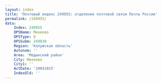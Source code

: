 ```yaml
---
layout: index
title: 'Почтовый индекс 249955: отделение почтовой связи Почты России'
permalink: /249955/
data:
    Index: 249955
    OPSName: Михеево
    OPSType: О
    OPSSubm: 249830
    Region: 'Калужская область'
    Autonom: ''
    Area: 'Медынский район'
    City: Михеево
    City1: ''
    ActDate: '20041025'
    IndexOld: ''
---
```


